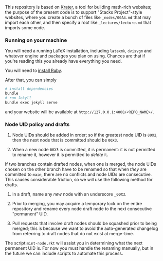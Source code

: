 This repository is based on [Krater](https://github.com/paolobrasolin/krater),
a tool for building math-rich websites; the purpose of the present code is to
support "Stacks Project"-style websites, where you create a bunch of files like
`_nodes/00A4.md` that may import each other, and then specify a root like
`_lectures/lecture.md` that imports some node.

### Running on your machine

You will need a running LaTeX installation, including `latexmk`, `dvisvgm` and whatever engine and packages you plan on using.
Chances are that if you're reading this you already have everything you need.

You will need to [install Ruby][ruby-install-url].

After that, you can simply

```bash
# install dependencies
bundle
# run Jekyll
bundle exec jekyll serve
```

and your website will be available at `http://127.0.0.1:4000/<REPO_NAME>/`.

[ruby-install-url]: https://www.ruby-lang.org/it/documentation/installation/


### Node UID policy and drafts

1. Node UIDs should be added in order; so if the greatest node UID is `00X2`,
   then the next node that is committed should be `00X3`.

2. When a new node `00X3` is committed, it is permanent: it is not permitted to
   rename it, however it is permitted to *delete* it.

If two branches contain drafted nodes, when one is merged, the node UIDs chosen
on the other branch have to be renamed so that when *they* are committed to
`main`, there are no conflicts and node UIDs are consecutive. This causes
considerable friction, so we will use the following method for drafts.

1. In a draft, name any *new* node with an underscore `_00X3`.

2. Prior to merging, you may acquire a temporary lock on the entire repository
   and rename every node draft node to the next consecutive "permanent" UID.

3. Pull requests that involve draft nodes should be squashed prior to being
   merged; this is because we want to avoid the auto-generated changelog from
   referring to draft nodes that do not exist at merge-time.

The script `mint-node.rkt` will assist you in determining what the next
permanent UID is. For now you must handle the renaming manually, but in the
future we can include scripts to automate this process.
